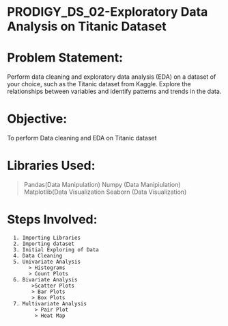 # PRODIGY_DS_02-Exploratory Data Analysis on Titanic Dataset
# Problem Statement:
Perform data cleaning and exploratory data analysis (EDA) on a dataset of your choice, such as the Titanic dataset from Kaggle. Explore the relationships between variables and identify patterns and trends in the data.

# Objective:
To perform Data cleaning and EDA on Titanic dataset 
# Libraries Used:
> Pandas(Data Manipulation)
> Numpy (Data Manipiulation)
> Matplotlib(Data Visualization
> Seaborn  (Data Visualization)
# Steps Involved:
      1. Importing Libraries
      2. Importing dataset
      3. Initial Exploring of Data
      4. Data Cleaning
      5. Univariate Analysis
           > Histograms
           > Count Plots
      6. Bivariate Analysis
            >Scatter Plots
            > Bar Plots
            > Box Plots
      7. Multivariate Analysis
             > Pair Plot
             > Heat Map

